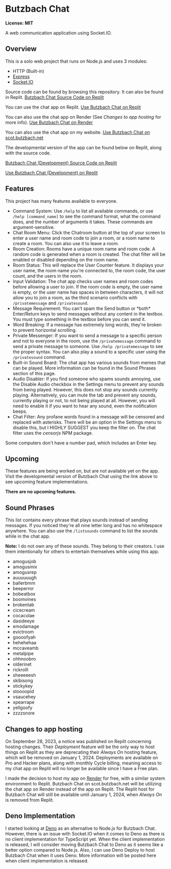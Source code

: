 # Butzbach Chat
__License: MIT__

A web communication application using Socket.IO.

## Overview
This is a solo web project that runs on Node.js and uses 3 modules:

* HTTP (Built-in)
* [Express](https://expressjs.com)
* [Socket.IO](https://socket.io)

Source code can be found by browsing this repository. It can also be found in Replit.
[Butzbach Chat Source Code on Replit](https://replit.com/@SButzbach07/Butzbach-Chat)

You can use the chat app on Replit.
[Use Butzbach Chat on Replit](https://butzbach-chat.sbutzbach07.repl.co)

You can also use the chat app on Render (See _Changes to app hosting_ for more info).
[Use Butzbach Chat on Render](https://butzbach-chat.onrender.com)

You can also use the chat app on my website.
[Use Butzbach Chat on scot.butzbach.net](https://scot.butzbach.net/chat.php)

The developmental version of the app can be found below on Replit, along with the source code.

[Butzbach Chat (Development) Source Code on Replit](https://replit.com/@SButzbach07/Butzbach-Chat-Development)

[Use Butzbach Chat (Development) on Replit](https://butzbach-chat-development.sbutzbach07.repl.co)

## Features
This project has many features available to everyone.
* Command System: Use `/help` to list all available commands, or use `/help [command_name]` to see the command format, what the command does, and the number of arguments it takes. These commands are argument-sensitive.
* Chat Room Menu: Click the Chatroom button at the top of your screen to enter a user name and room code to join a room, or a room name to create a room. You can also use it to leave a room.
* Room Creation: Rooms have a unique room name and room code. A random code is generated when a room is created. The chat filter will be enabled or disabled depending on the room name.
* Room Status: This will replace the User Counter feature. It displays your user name, the room name you're connected to, the room code, the user count, and the users in the room.
* Input Validation: The chat app checks user names and room codes before allowing a user to join. If the room code is empty, the user name is empty, or the user name has spaces in between characters, it will not allow you to join a room, as the third scenario conflicts with `/privatemessage` and `/privatesound`.
* Message Requirement: You can't spam the Send button or \*both\* Enter/Return keys to send messages without any content in the textbox. You must type something in the textbox before you can send it.
* Word Breaking: If a message has extremely long words, they're broken to prevent horizontal scrolling.
* Private Messenger: If you want to send a message to a specific person and not to everyone in the room, use the `/privatemessage` command to send a private message to someone. Use `/help /privatemessage` to see the proper syntax. You can also play a sound to a specific user using the `/privatesound` command.
* Built-in Sound Board: The chat app has various sounds from memes that can be played. More information can be found in the Sound Phrases section of this page.
* Audio Disabler: If you find someone who spams sounds annoying, use the Disable Audio checkbox in the Settings menu to prevent any sounds from being played. However, this does not stop any sounds currently playing. Alternatively, you can mute the tab and prevent any sounds, currently playing or not, to not being played at all. However, you will need to enable it if you want to hear any sound, even the notification beeps.
* Chat Filter: Any profane words found in a message will be censored and replaced with asterisks. There will be an option in the Settings menu to disable this, but I HIGHLY SUGGEST you keep the filter on. The chat filter uses the _censorjs_ NPM package.

Some computers don't have a number pad, which includes an Enter key.

## Upcoming

These features are being worked on, but are not available yet on the app. Visit the developmental version of Butzbach Chat using the link above to see upcoming feature implementations.

__There are no upcoming features.__

## Sound Phrases
This list contains every phrase that plays sounds instead of sending messages. If you noticed they're all nine letter long and has no whitespace anywhere. You can also use the `/listsounds` command to list the sounds while in the chat app.

__Note:__ I do not own any of these sounds. They belong to their creators. I use them intentionally for others to entertain themselves while using this app.

* amogusjob
* amogusmix
* amogusrep
* auuuuuugh
* ballerbmm
* beeperror
* bobeatbox
* boomvines
* brokentab
* cicecream
* cocacolae
* dasideeye
* emodamage
* evictroom
* goooofyah
* hehehehaa
* mccaveamb
* metalpipe
* ohhnoobro
* olderinet
* rickrolll
* sheeeeesh
* skibisong
* stickykey
* stoooopid
* vsaucehey
* xpearrape
* yellgoofy
* zzzzsnore

## Changes to app hosting
On September 28, 2023, a notice was published on Replit concerning hosting changes. Their _Deployment_ feature will be the only way to host things on Replit as they are deprecating their _Always On_ hosting feature, which will be removed on January 1, 2024. Deployments are available on Pro and Hacker plans, along with monthly Cycle billing, meaning access to my chat app on Replit will no longer be available since I have a Free plan.

I made the decision to host my app on [Render](https://render.com) for free, with a similar system environment to Replit. Butzbach Chat on scot.butzbach.net will be utilizing the chat app on Render instead of the app on Replit. The Replit host for Butzbach Chat will still be available until January 1, 2024, when _Always On_ is removed from Replit.

## Deno Implementation
I started looking at [Deno](https://deno.com) as an alternative to Node.js for Butzbach Chat. However, there is an issue with Socket.IO when it comes to Deno as there is no client implementation for TypeScript yet. When the client implementation is released, I will consider moving Butzbach Chat to Deno as it seems like a better option compared to Node.js. Also, I can use Deno Deploy to host Butzbach Chat when it uses Deno. More information will be posted here when client implementation is released.
